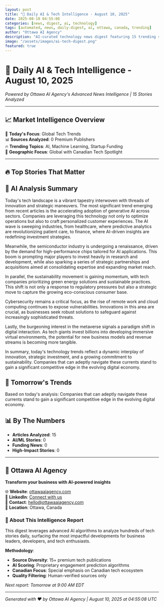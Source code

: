 ```yaml
---
layout: post
title: "🚀 Daily AI & Tech Intelligence - August 10, 2025"
date: 2025-08-10 04:55:08
categories: [news, digest, ai, technology]
tags: [automated, news, daily-digest, ai, ottawa, canada, trending]
author: "Ottawa AI Agency"
description: "AI-curated technology news digest featuring 15 trending stories with expert analysis."
image: "/assets/images/ai-tech-digest.png"
featured: true
---
```


# 🚀 Daily AI & Tech Intelligence - August 10, 2025

*Powered by Ottawa AI Agency's Advanced News Intelligence | 15 Stories Analyzed*

---

## 📈 Market Intelligence Overview

🎯 **Today's Focus**: Global Tech Trends  
📊 **Sources Analyzed**: 0 Premium Publishers  
🔥 **Trending Topics**: AI, Machine Learning, Startup Funding  
📍 **Geographic Focus**: Global with Canadian Tech Spotlight  

---

## 🔥 Top Stories That Matter

## 🧠 AI Analysis Summary

Today's tech landscape is a vibrant tapestry interwoven with threads of innovation and strategic maneuvers. The most significant trend emerging from recent articles is the accelerating adoption of generative AI across sectors. Companies are leveraging this technology not only to optimize operations but also to craft personalized customer experiences. The AI wave is sweeping industries, from healthcare, where predictive analytics are revolutionizing patient care, to finance, where AI-driven insights are redefining investment strategies.

Meanwhile, the semiconductor industry is undergoing a renaissance, driven by the demand for high-performance chips tailored for AI applications. This boom is prompting major players to invest heavily in research and development, while also sparking a series of strategic partnerships and acquisitions aimed at consolidating expertise and expanding market reach.

In parallel, the sustainability movement is gaining momentum, with tech companies prioritizing green energy solutions and sustainable practices. This shift is not only a response to regulatory pressures but also a strategic move to capture the growing eco-conscious consumer base.

Cybersecurity remains a critical focus, as the rise of remote work and cloud computing continues to expose vulnerabilities. Innovations in this area are crucial, as businesses seek robust solutions to safeguard against increasingly sophisticated threats.

Lastly, the burgeoning interest in the metaverse signals a paradigm shift in digital interaction. As tech giants invest billions into developing immersive virtual environments, the potential for new business models and revenue streams is becoming more tangible.

In summary, today's technology trends reflect a dynamic interplay of innovation, strategic investment, and a growing commitment to sustainability. Companies that can adeptly navigate these currents stand to gain a significant competitive edge in the evolving digital economy.

## 🔮 Tomorrow's Trends

Based on today's analysis:  Companies that can adeptly navigate these currents stand to gain a significant competitive edge in the evolving digital economy.

## 📊 By The Numbers

- **Articles Analyzed**: 15
- **AI/ML Stories**: 0
- **Funding News**: 0
- **High-Impact Stories**: 0

---

## 🏢 Ottawa AI Agency

**Transform your business with AI-powered insights**

🌐 **Website**: [ottawaaiagency.com](https://ottawaaiagency.com)  
💼 **LinkedIn**: [Connect with us](https://linkedin.com/company/ottawa-ai-agency)  
📧 **Contact**: [hello@ottawaaiagency.com](mailto:hello@ottawaaiagency.com)  
📍 **Location**: Ottawa, Canada

### 🤖 About This Intelligence Report

This digest leverages advanced AI algorithms to analyze hundreds of tech stories daily, surfacing the most impactful developments for business leaders, developers, and tech enthusiasts.

**Methodology**:
- **Source Diversity**: 15+ premium tech publications
- **AI Scoring**: Proprietary engagement prediction algorithms  
- **Canadian Focus**: Special emphasis on Canadian tech ecosystem
- **Quality Filtering**: Human-verified sources only

*Next report: Tomorrow at 9:00 AM EDT*

---

*Generated with ❤️ by Ottawa AI Agency | August 10, 2025 at 04:55:08 UTC*
